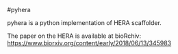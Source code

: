 #pyhera

pyhera is a python implementation of HERA scaffolder.

The paper on the HERA is available at bioRchiv: https://www.biorxiv.org/content/early/2018/06/13/345983 
